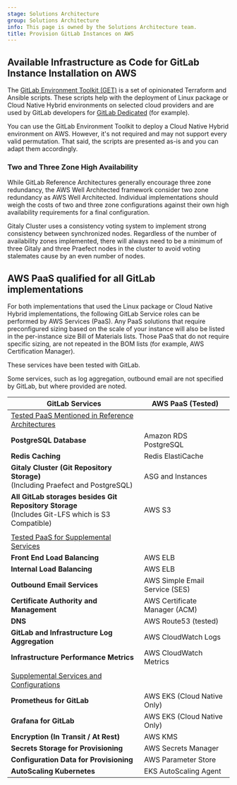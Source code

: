 ```yaml
---
stage: Solutions Architecture
group: Solutions Architecture
info: This page is owned by the Solutions Architecture team.
title: Provision GitLab Instances on AWS
---
```


## Available Infrastructure as Code for GitLab Instance Installation on AWS

The [GitLab Environment Toolkit (GET)](https://gitlab.com/gitlab-org/gitlab-environment-toolkit/-/blob/main/README.md) is a set of opinionated Terraform and Ansible scripts. These scripts help with the deployment of Linux package or Cloud Native Hybrid environments on selected cloud providers and are used by GitLab developers for [GitLab Dedicated](../../../subscriptions/gitlab_dedicated/index.md) (for example).

You can use the GitLab Environment Toolkit to deploy a Cloud Native Hybrid environment on AWS. However, it's not required and may not support every valid permutation. That said, the scripts are presented as-is and you can adapt them accordingly.

### Two and Three Zone High Availability

While GitLab Reference Architectures generally encourage three zone redundancy, the AWS Well Architected framework consider two zone redundancy as AWS Well Architected. Individual implementations should weigh the costs of two and three zone configurations against their own high availability requirements for a final configuration.

Gitaly Cluster uses a consistency voting system to implement strong consistency between synchronized nodes. Regardless of the number of availability zones implemented, there will always need to be a minimum of three Gitaly and three Praefect nodes in the cluster to avoid voting stalemates cause by an even number of nodes.

## AWS PaaS qualified for all GitLab implementations

For both implementations that used the Linux package or Cloud Native Hybrid implementations, the following GitLab Service roles can be performed by AWS Services (PaaS). Any PaaS solutions that require preconfigured sizing based on the scale of your instance will also be listed in the per-instance size Bill of Materials lists. Those PaaS that do not require specific sizing, are not repeated in the BOM lists (for example, AWS Certification Manager).

These services have been tested with GitLab.

Some services, such as log aggregation, outbound email are not specified by GitLab, but where provided are noted.

| GitLab Services                                              | AWS PaaS (Tested)              |
| ------------------------------------------------------------ | ------------------------------ |
| <u>Tested PaaS Mentioned in Reference Architectures</u>      |                                |
| **PostgreSQL Database**                                      | Amazon RDS PostgreSQL          |
| **Redis Caching**                                            | Redis ElastiCache              |
| **Gitaly Cluster (Git Repository Storage)**<br />(Including Praefect and PostgreSQL) | ASG and Instances              |
| **All GitLab storages besides Git Repository Storage**<br />(Includes Git-LFS which is S3 Compatible) | AWS S3                         |
|                                                              |                                |
| <u>Tested PaaS for Supplemental Services</u>                 |                                |
| **Front End Load Balancing**                                 | AWS ELB                        |
| **Internal Load Balancing**                                  | AWS ELB                        |
| **Outbound Email Services**                                  | AWS Simple Email Service (SES) |
| **Certificate Authority and Management**                     | AWS Certificate Manager (ACM)  |
| **DNS**                                                      | AWS Route53 (tested)           |
| **GitLab and Infrastructure Log Aggregation**                | AWS CloudWatch Logs            |
| **Infrastructure Performance Metrics**                       | AWS CloudWatch Metrics         |
|                                                              |                                |
| <u>Supplemental Services and Configurations</u>              |                                |
| **Prometheus for GitLab**                                    | AWS EKS (Cloud Native Only)    |
| **Grafana for GitLab**                                       | AWS EKS (Cloud Native Only)    |
| **Encryption (In Transit / At Rest)**                        | AWS KMS                        |
| **Secrets Storage for Provisioning**                         | AWS Secrets Manager            |
| **Configuration Data for Provisioning**                      | AWS Parameter Store            |
| **AutoScaling Kubernetes**                                   | EKS AutoScaling Agent          |
